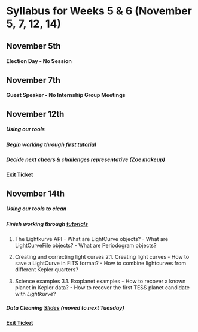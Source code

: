 # Syllabus for Weeks 5 & 6 (November 5, 7, 12, 14)


## November 5th
#### Election Day - No Session



## November 7th
#### Guest Speaker - No Internship Group Meetings



## November 12th
##### Using our tools
##### Begin working through [first tutorial](https://docs.lightkurve.org/tutorials/01-what-are-lightcurves.html)
##### Decide next cheers & challenges representative (Zoe makeup)
#### [Exit Ticket](https://docs.google.com/forms/d/e/1FAIpQLSfftMKYctEGVfuiOdgorBKmERJeUBgbRL4rlHf1-kWgpKU_Tg/viewform?usp=sf_link)



## November 14th
##### Using our tools to clean
##### Finish working through [tutorials](https://docs.lightkurve.org/tutorials/index.html)
1. The Lightkurve API
		- What are LightCurve objects?
		- What are LightCurveFile objects?
		- What are Periodogram objects?
	
2. Creating and correcting light curves
	2.1. Creating light curves
		- How to save a LightCurve in FITS format?
		- How to combine lightcurves from different Kepler quarters?

3. Science examples
	3.1. Exoplanet examples
		- How to recover a known planet in Kepler data?
		- How to recover the first TESS planet candidate with _Lightkurve_?

##### Data Cleaning [Slides](https://docs.google.com/presentation/d/1noMMLXNZiuF6gfXsVXGdsyo9gKCf0YazJQKmTwxvxH8/edit?usp=sharing) (moved to next Tuesday) 
#### [Exit Ticket](https://docs.google.com/forms/d/e/1FAIpQLSfftMKYctEGVfuiOdgorBKmERJeUBgbRL4rlHf1-kWgpKU_Tg/viewform?usp=sf_link)
